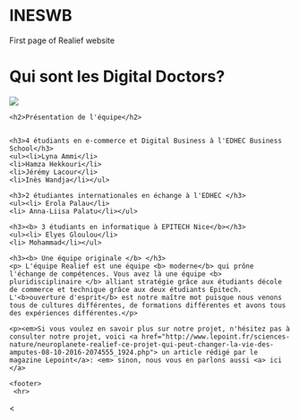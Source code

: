 # INESWB
First page of Realief website
 <!doctype html>
<html>
  <head>
      <meta charset="utf-8" /> 
      <link rel="stylesheet" href="style.css" />
    <title>LES CREATEURS DE REALIEF </title>

  </head>
  <body>
    <h1>Qui sont les Digital Doctors?</h1>
    
<img src="photo realief">

    <h2>Présentation de l'équipe</h2>


    <h3>4 étudiants en e-commerce et Digital Business à l'EDHEC Business School</h3>
    <ul><li>Lyna Ammi</li>
    <li>Hamza Hekkouri</li>
    <li>Jérémy Lacour</li>
    <li>Inès Wandja</li></ul>

    <h3>2 étudiantes internationales en échange à l'EDHEC </h3>
    <ul><li> Erola Palau</li>
    <li> Anna-Liisa Palatu</li></ul>

    <h3><b> 3 étudiants en informatique à EPITECH Nice</b></h3>
    <ul><li> Elyes Gloulou</li>
    <li> Mohammad</li></ul>

    <h3><b> Une équipe originale </b> </h3>
    <p> L'équipe Realief est une équipe <b> moderne</b> qui prône l'échange de compétences. Vous avez là une équipe <b> pluridisciplinaire </b> alliant stratégie grâce aux étudiants décole de commerce et technique grâce aux deux étudiants Epitech. L'<b>ouverture d'esprit</b> est notre maître mot puisque nous venons tous de cultures différentes, de formations différentes et avons tous des expériences différentes.</p>

    <p><em>Si vous voulez en savoir plus sur notre projet, n'hésitez pas à consulter notre projet, voici <a href="http://www.lepoint.fr/sciences-nature/neuroplanete-realief-ce-projet-qui-peut-changer-la-vie-des-amputes-08-10-2016-2074555_1924.php"> un article rédigé par le magazine Lepoint</a>: <em> sinon, nous vous en parlons aussi <a> ici </a>
  
    <footer>
     <hr>
  
  </footer>
 
<
